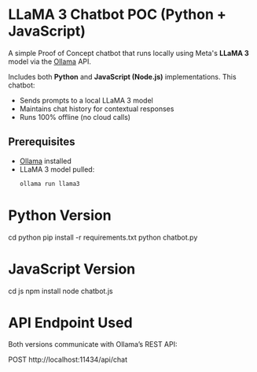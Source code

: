 # LLaMA 3 Chatbot POC (Python + JavaScript)

A simple Proof of Concept chatbot that runs locally using Meta's **LLaMA 3** model via the [Ollama](https://ollama.com) API.

Includes both **Python** and **JavaScript (Node.js)** implementations. This chatbot:

- Sends prompts to a local LLaMA 3 model
- Maintains chat history for contextual responses
- Runs 100% offline (no cloud calls)

## Prerequisites

- [Ollama](https://ollama.com) installed
- LLaMA 3 model pulled:
  ```bash
  ollama run llama3
  ```

# Python Version

cd python
pip install -r requirements.txt
python chatbot.py

# JavaScript Version

cd js
npm install
node chatbot.js

# API Endpoint Used

Both versions communicate with Ollama’s REST API:

POST http://localhost:11434/api/chat
